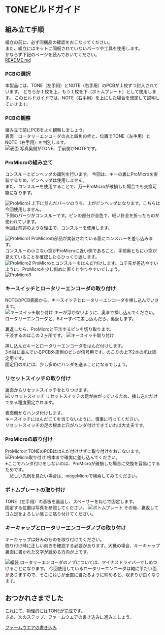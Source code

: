 # TONEビルドガイド
## 組み立て手順
組立の前に、必ず同梱品の確認をおこなってください。  
また、組立にはキットに同梱されていないパーツや工具を使用します。  
かならず下記のページを読んでおいてください。  
[README.md](https://github.com/peraneko/TONE/blob/master/README.md)


### PCBの選択
本製品には、TONE（左手用）とNOTE（右手用）のPCBが１枚ずつ封入されています。
どちらか１枚を上、もう１枚を下（ボトムプレート）として使用します。
このビルドガイドでは、NOTE（右手用）を上にした場合を想定して説明していきます。

### PCBの観察
組み立て前にPCBをよく観察しましょう。  
表面　ロータリーエンコーダの丸と四角の枠と、位置でTONE（左手用）とNOTE（右手用）を判別します。  
![表面](https://user-images.githubusercontent.com/5952961/70760444-f7e79e00-1d8c-11ea-9192-e38eabcd4244.jpg)
写真奥側がTONE、手前側がNOTEです。

### ProMicroの組み立て
コンスルーとピンヘッダの識別を行います。
今回は、キーの裏にProMicroを実装するため、ピンヘッダは使用しません。  
また、コンスルーを使用することで、万一ProMicroが破損した場合でも交換可能になります。  

![ProMicro1](https://user-images.githubusercontent.com/5952961/59026138-aec00a00-8890-11e9-8fba-5ff7336ee15c.jpg)
上下に並んだパーツのうち、上がピンヘッダになります。こちらは今回使用しません。  
下側のパーツがコンスルーです。ピンの部分が金色で、細い針金を折ったものが使われています。  
今回は前述のような理由で、コンスルーを使用します。  

![ProMicro1](https://user-images.githubusercontent.com/5952961/59015614-5b42c180-887a-11e9-92bd-fa32baa3fef1.JPG)
ProMicroの部品が実装されている面にコンスルーを差し込みます。  
コンスルーの小さな小窓がProMicroに近い側であること、手前奥ともに小窓が見えていることを確認したらひっくり返します。  
![ProMicro2](https://user-images.githubusercontent.com/5952961/59015616-5da51b80-887a-11e9-8408-a7d9d0e1b51e.JPG)
ProMicroとコンスルーをはんだ付けします。コテ先が差込やすいように、ProMicroを少し斜めに置くとやりやすいでしょう。  
![ProMicro3](https://user-images.githubusercontent.com/5952961/59015626-63026600-887a-11e9-8832-33c9d1f8476a.JPG)

### キースイッチとロータリーエンコーダの取り付け
NOTEのPCB表面から、キースイッチとロータリーエンコーダを挿し込んでいきます。  
![キースイッチ取り付け](https://user-images.githubusercontent.com/5952961/70760733-f074c480-1d8d-11ea-97a5-e4fa5ba23c3f.jpg)
キーが浮かないように、奥まで挿し込んでください。  
ロータリーエンコーダと、8キーすべて差し込んだら、裏返します。  

裏返したら、ProMicroと干渉するピンを切り取ります。  
干渉するのはこの２ヶ所です。
![キースイッチ取り付け](https://user-images.githubusercontent.com/5952961/70761470-aa6d3000-1d90-11ea-9ad9-6e8a95b0a70d.jpg)
  
挿し込んだキーとロータリーエンコーダをはんだ付けします。  
3本縦に並んでいるPCB外周側のピンが信号用です。のこりの上下2本の爪は固定用です。  
固定用の爪には、少し多めにハンダを送ることになるでしょう。

### リセットスイッチの取り付け
裏面からリセットスイッチをとりつけます。  
![リセットスイッチ](https://user-images.githubusercontent.com/5952961/70761181-ae4c8280-1d8f-11ea-9edc-a7bbb17072f0.jpg)
リセットスイッチの足が曲がっているため、挿し込むだけである程度固定されます。
   
表面側からハンダ付けします。  
キースイッチにはんだごてを当てないように、慎重に行ってください。  
リセットスイッチの足の根本と穴がハンダ付けできていれば大丈夫です。
  

### ProMicroの取り付け
ProMicroとTONEのPCBははんだ付けせずに取り付けをおこないます。
![ProMicro取り付け](https://user-images.githubusercontent.com/5952961/70761614-1f406a00-1d91-11ea-8224-78bd0f8da2ed.jpg)
根本まで確実に差し込んでください。  
※ここでハンダ付けをしないのは、ProMicroが破損した場合に交換を容易にするためです。  
　悲しい先例を見たい場合は、mogeMicroで検索してみてください。


### ボトムプレートの取り付け
TONE（左手用）の基板を裏返し、スペーサーをねじで固定します。  
固定する位置は写真を参照してください。
![ボトムプレート](https://user-images.githubusercontent.com/5952961/70761269-f9ff2c00-1d8f-11ea-9a08-8e1ea0447a6c.jpg)
その後、裏返してゴム足をよろしい感じに貼り付けてください。

### キーキャップとロータリーエンコーダノブの取り付け
キーキャップは好みのものを取り付けてください。  
取り付け時に正しい向きを確認する必要があります。大抵の場合、キーキャップ裏面に書かれた文字が読める方向が上です。  

![艤装](https://user-images.githubusercontent.com/5952961/70761947-4b101f80-1d92-11ea-86ce-3eda38e93524.jpg)
ロータリーエンコーダのノブについては、マイナスドライバーでしめつけることになります。
今回使用しているロータリーエンコーダは軸に平たい面がありますので、そこにねじが垂直に当たるように締めると、収まりが良くなります。

## おつかれさまでした
これにて、物理的にはTONEが完成です。  
さあ、次のステップ、ファームウエアの書き込みに進みましょう。  
  
[ファームウエアの書き込み](TONE_QMK_firmware.md)
